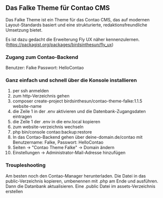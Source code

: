 ## Das Falke Theme für Contao CMS

Das Falke Theme ist ein Theme für das Contao CMS, das auf modernen Layout-Standards basiert und eine strukturierte, redaktionsfreundliche Umsetzung bietet.

Es ist dazu gedacht die Erweiterung Fly UX näher kennenzulernen.
(https://packagist.org/packages/birdsinthesun/fly_ux)

### Zugang zum Contao-Backend
Benutzer: Falke
Passwort: HelloContao

### Ganz einfach und schnell über die Konsole installieren

1. per ssh anmelden
2. zum http-Verzeichnis gehen
3. composer create-project birdsinthesun/contao-theme-falke:1.1.5 website-name
4. die Zeile 1 in der .env aktivieren und die Datenbank-Zugangsdaten eintragen
5. die Zeile 1 der .env in die env.local kopieren
6. zum website-verzeichnis wechseln
7. php bin/console contao:backup:restore
8. In das Contao-Backend gehen über deine-domain.de/contao mit Benutzername: Falke, Passwort: HelloContao
9. Seiten -> "Contao Theme Falke" -> Domain ändern
10. Einstellungen -> Administrator-Mail-Adresse hinzufügen
    
### Troupleshooting

Am besten noch den Contao-Manager herunterladen. Die Datei in das public-Verzeichnis kopieren, umbenennen mit .php am Ende und ausführen.
Dann die Datanbank aktualisieren.
Eine .public Datei im assets-Verzeichnis erstellen
